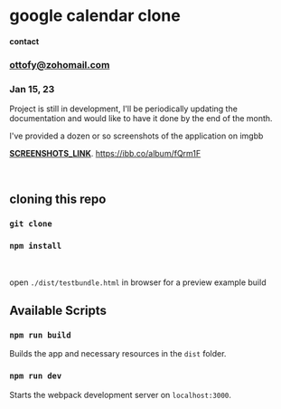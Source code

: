 # google calendar clone

#### contact
### ottofy@zohomail.com

### Jan 15, 23
Project is still in development, I'll be periodically updating the documentation and would like to have it done by the end of the month.

I've provided a dozen or so screenshots of the application on imgbb

**[SCREENSHOTS_LINK](https://ibb.co/album/fQrm1F)**.
https://ibb.co/album/fQrm1F

<br>

## cloning this repo
### `git clone`
### `npm install`

<br>

open `./dist/testbundle.html` in browser for a preview example build


## Available Scripts

### `npm run build`
Builds the app and necessary resources in the `dist` folder.

### `npm run dev`
Starts the webpack development server on `localhost:3000`.
